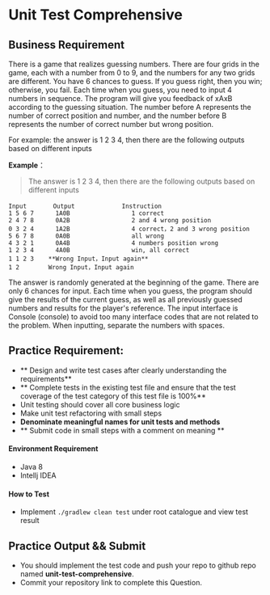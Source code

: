 # Unit Test Comprehensive 

## Business Requirement

There is a game that realizes guessing numbers. There are four grids in the game, each with a number from 0 to 9, and the numbers for any two grids are different. You have 6 chances to guess. If you guess right, then you win; otherwise, you fail. Each time when you guess, you need to input 4 numbers in sequence. The program will give you feedback of xAxB according to the guessing situation. The number before A represents the number of correct position and number, and the number before B represents the number of correct number but wrong position.

For example: the answer is 1 2 3 4, then there are the following outputs based on different inputs

**Example**：

> The answer is 1 2 3 4, then there are the following outputs based on different inputs
 

```
Input　　    Output             Instruction
1 5 6 7      1A0B                 1 correct
2 4 7 8      0A2B                 2 and 4 wrong position 
0 3 2 4      1A2B                 4 correct，2 and 3 wrong position
5 6 7 8      0A0B                 all wrong
4 3 2 1      0A4B                 4 numbers position wrong
1 2 3 4      4A0B                 win, all correct
1 1 2 3    **Wrong Input，Input again**
1 2        Wrong Input，Input again
```
 
The answer is randomly generated at the beginning of the game. There are only 6 chances for input.  Each time when you guess, the program should give the results of the current guess, as well as all previously guessed numbers and results for the player's reference. The input interface is Console (console) to avoid too many interface codes that are not related to the problem.
When inputting, separate the numbers with spaces.

## Practice Requirement:
- ** Design and write test cases after clearly understanding the requirements**
- ** Complete tests in the existing test file and ensure that the test coverage of the test category of this test file is 100%**
- Unit testing should cover all core business logic
- Make unit test refactoring with small steps
- **Denominate meaningful names for unit tests and methods**
- ** Submit code in small steps with a comment on meaning **

#### Environment Requirement
- Java 8
- Intellj IDEA

#### How to Test
- Implement `./gradlew clean test` under root catalogue and view test result
 
## Practice Output && Submit
- You should implement the test code and push your repo to github repo named **unit-test-comprehensive**.
- Commit your repository link to complete this Question.

